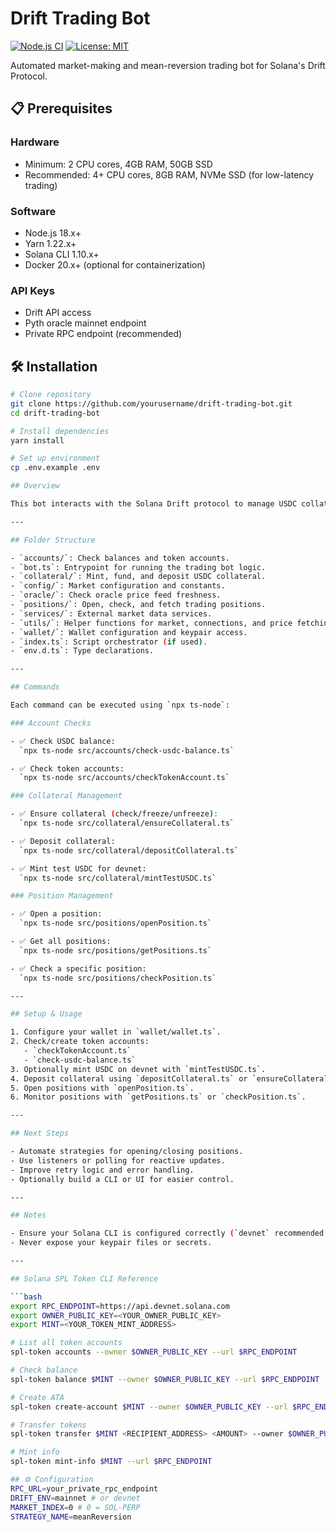 # Drift Trading Bot
[![Node.js CI](https://github.com/yourusername/drift-trading-bot/actions/workflows/node.js.yml/badge.svg)](https://github.com/yourusername/drift-trading-bot/actions/workflows/node.js.yml)
[![License: MIT](https://img.shields.io/badge/License-MIT-yellow.svg)](https://opensource.org/licenses/MIT)

Automated market-making and mean-reversion trading bot for Solana's Drift Protocol.

## 📋 Prerequisites

### Hardware
- Minimum: 2 CPU cores, 4GB RAM, 50GB SSD
- Recommended: 4+ CPU cores, 8GB RAM, NVMe SSD (for low-latency trading)

### Software
- Node.js 18.x+
- Yarn 1.22.x+
- Solana CLI 1.10.x+
- Docker 20.x+ (optional for containerization)

### API Keys
- Drift API access
- Pyth oracle mainnet endpoint
- Private RPC endpoint (recommended)

## 🛠 Installation

```bash
# Clone repository
git clone https://github.com/yourusername/drift-trading-bot.git
cd drift-trading-bot

# Install dependencies
yarn install

# Set up environment
cp .env.example .env

## Overview

This bot interacts with the Solana Drift protocol to manage USDC collateral, open and monitor positions, handle market data, and ensure proper setup of token accounts and oracles.

---

## Folder Structure

- `accounts/`: Check balances and token accounts.
- `bot.ts`: Entrypoint for running the trading bot logic.
- `collateral/`: Mint, fund, and deposit USDC collateral.
- `config/`: Market configuration and constants.
- `oracle/`: Check oracle price feed freshness.
- `positions/`: Open, check, and fetch trading positions.
- `services/`: External market data services.
- `utils/`: Helper functions for market, connections, and price fetching.
- `wallet/`: Wallet configuration and keypair access.
- `index.ts`: Script orchestrator (if used).
- `env.d.ts`: Type declarations.

---

## Commands

Each command can be executed using `npx ts-node`:

### Account Checks

- ✅ Check USDC balance:  
  `npx ts-node src/accounts/check-usdc-balance.ts`

- ✅ Check token accounts:  
  `npx ts-node src/accounts/checkTokenAccount.ts`

### Collateral Management

- ✅ Ensure collateral (check/freeze/unfreeze):  
  `npx ts-node src/collateral/ensureCollateral.ts`

- ✅ Deposit collateral:  
  `npx ts-node src/collateral/depositCollateral.ts`

- ✅ Mint test USDC for devnet:  
  `npx ts-node src/collateral/mintTestUSDC.ts`

### Position Management

- ✅ Open a position:  
  `npx ts-node src/positions/openPosition.ts`

- ✅ Get all positions:  
  `npx ts-node src/positions/getPositions.ts`

- ✅ Check a specific position:  
  `npx ts-node src/positions/checkPosition.ts`

---

## Setup & Usage

1. Configure your wallet in `wallet/wallet.ts`.
2. Check/create token accounts:
   - `checkTokenAccount.ts`
   - `check-usdc-balance.ts`
3. Optionally mint USDC on devnet with `mintTestUSDC.ts`.
4. Deposit collateral using `depositCollateral.ts` or `ensureCollateral.ts`.
5. Open positions with `openPosition.ts`.
6. Monitor positions with `getPositions.ts` or `checkPosition.ts`.

---

## Next Steps

- Automate strategies for opening/closing positions.
- Use listeners or polling for reactive updates.
- Improve retry logic and error handling.
- Optionally build a CLI or UI for easier control.

---

## Notes

- Ensure your Solana CLI is configured correctly (`devnet` recommended for testing).
- Never expose your keypair files or secrets.

---

## Solana SPL Token CLI Reference

```bash
export RPC_ENDPOINT=https://api.devnet.solana.com
export OWNER_PUBLIC_KEY=<YOUR_OWNER_PUBLIC_KEY>
export MINT=<YOUR_TOKEN_MINT_ADDRESS>

# List all token accounts
spl-token accounts --owner $OWNER_PUBLIC_KEY --url $RPC_ENDPOINT

# Check balance
spl-token balance $MINT --owner $OWNER_PUBLIC_KEY --url $RPC_ENDPOINT

# Create ATA
spl-token create-account $MINT --owner $OWNER_PUBLIC_KEY --url $RPC_ENDPOINT

# Transfer tokens
spl-token transfer $MINT <RECIPIENT_ADDRESS> <AMOUNT> --owner $OWNER_PUBLIC_KEY --url $RPC_ENDPOINT

# Mint info
spl-token mint-info $MINT --url $RPC_ENDPOINT

## ⚙️ Configuration
RPC_URL=your_private_rpc_endpoint
DRIFT_ENV=mainnet # or devnet
MARKET_INDEX=0 # 0 = SOL-PERP
STRATEGY_NAME=meanReversion